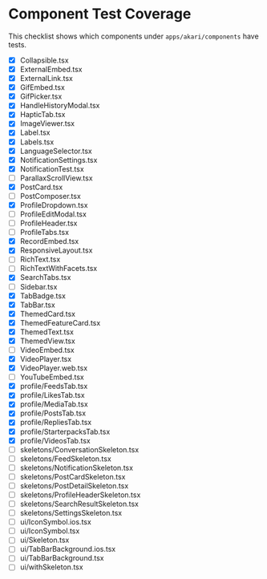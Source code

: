 # Component Test Coverage

This checklist shows which components under `apps/akari/components` have tests.

- [x] Collapsible.tsx
- [x] ExternalEmbed.tsx
- [x] ExternalLink.tsx
- [x] GifEmbed.tsx
- [x] GifPicker.tsx
- [x] HandleHistoryModal.tsx
- [x] HapticTab.tsx
- [x] ImageViewer.tsx
- [x] Label.tsx
- [x] Labels.tsx
- [x] LanguageSelector.tsx
- [x] NotificationSettings.tsx
- [x] NotificationTest.tsx
- [ ] ParallaxScrollView.tsx
- [x] PostCard.tsx
- [ ] PostComposer.tsx
- [x] ProfileDropdown.tsx
- [ ] ProfileEditModal.tsx
- [ ] ProfileHeader.tsx
- [ ] ProfileTabs.tsx
- [x] RecordEmbed.tsx
- [x] ResponsiveLayout.tsx
- [ ] RichText.tsx
- [ ] RichTextWithFacets.tsx
- [x] SearchTabs.tsx
- [ ] Sidebar.tsx
- [x] TabBadge.tsx
- [x] TabBar.tsx
- [x] ThemedCard.tsx
- [x] ThemedFeatureCard.tsx
- [x] ThemedText.tsx
- [x] ThemedView.tsx
- [ ] VideoEmbed.tsx
- [x] VideoPlayer.tsx
- [x] VideoPlayer.web.tsx
- [ ] YouTubeEmbed.tsx
- [x] profile/FeedsTab.tsx
- [x] profile/LikesTab.tsx
- [x] profile/MediaTab.tsx
- [x] profile/PostsTab.tsx
- [x] profile/RepliesTab.tsx
- [x] profile/StarterpacksTab.tsx
- [x] profile/VideosTab.tsx
- [ ] skeletons/ConversationSkeleton.tsx
- [ ] skeletons/FeedSkeleton.tsx
- [ ] skeletons/NotificationSkeleton.tsx
- [ ] skeletons/PostCardSkeleton.tsx
- [ ] skeletons/PostDetailSkeleton.tsx
- [ ] skeletons/ProfileHeaderSkeleton.tsx
- [ ] skeletons/SearchResultSkeleton.tsx
- [ ] skeletons/SettingsSkeleton.tsx
- [ ] ui/IconSymbol.ios.tsx
- [ ] ui/IconSymbol.tsx
- [ ] ui/Skeleton.tsx
- [ ] ui/TabBarBackground.ios.tsx
- [ ] ui/TabBarBackground.tsx
- [ ] ui/withSkeleton.tsx
